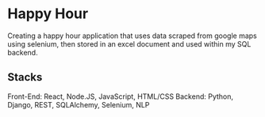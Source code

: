 # Happy Hour

Creating a happy hour application that uses data scraped from google maps using selenium, then stored in an excel document and used within my SQL backend.

## Stacks

Front-End: React, Node.JS, JavaScript, HTML/CSS
Backend: Python, Django, REST, SQLAlchemy, Selenium, NLP